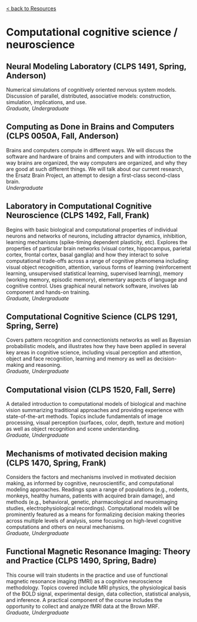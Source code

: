 [< back to Resources](https://serre-lab.clps.brown.edu/resources/)

# Computational cognitive science / neuroscience

## Neural Modeling Laboratory (CLPS 1491, Spring, Anderson)

Numerical simulations of cognitively oriented nervous system models. Discussion of parallel, distributed, associative models: construction, simulation, implications, and use.  
*Graduate, Undergraduate*

## Computing as Done in Brains and Computers (CLPS 0050A, Fall, Anderson)

Brains and computers compute in different ways. We will discuss the software and hardware of brains and computers and with introduction to the way brains are organized, the way computers are organized, and why they are good at such different things. We will talk about our current research, the Ersatz Brain Project, an attempt to design a first-class second-class brain.  
*Undergraduate*

## Laboratory in Computational Cognitive Neuroscience (CLPS 1492, Fall, Frank)

Begins with basic biological and computational properties of individual neurons and networks of neurons, including attractor dynamics, inhibition, learning mechanisms (spike-timing dependent plasticity, etc). Explores the properties of particular brain networks (visual cortex, hippocampus, parietal cortex, frontal cortex, basal ganglia) and how they interact to solve computational trade-offs across a range of cognitive phenomena including: visual object recognition, attention, various forms of learning (reinforcement learning, unsupervised statistical learning, supervised learning), memory (working memory, episodic memory), elementary aspects of language and cognitive control. Uses graphical neural network software, involves lab component and hands-on training.  
*Graduate, Undergraduate*

## Computational Cognitive Science (CLPS 1291, Spring, Serre)

Covers pattern recognition and connectionists networks as well as Bayesian probabilistic models, and illustrates how they have been applied in several key areas in cognitive science, including visual perception and attention, object and face recognition, learning and memory as well as decision-making and reasoning.  
*Graduate, Undergraduate*

## Computational vision (CLPS 1520, Fall, Serre)

A detailed introduction to computational models of biological and machine vision summarizing traditional approaches and providing experience with state-of-the-art methods. Topics include fundamentals of image processing, visual perception (surfaces, color, depth, texture and motion) as well as object recognition and scene understanding.  
*Graduate, Undergraduate*

## Mechanisms of motivated decision making (CLPS 1470, Spring, Frank)

Considers the factors and mechanisms involved in motivated decision making, as informed by cognitive, neuroscientific, and computational modeling approaches. Readings span a range of populations (e.g., rodents, monkeys, healthy humans, patients with acquired brain damage), and methods (e.g., behavioral, genetic, pharmacological and neuroimaging studies, electrophysiological recordings). Computational models will be prominently featured as a means for formalizing decision making theories across multiple levels of analysis, some focusing on high-level cognitive computations and others on neural mechanisms.  
*Graduate, Undergraduate*

## Functional Magnetic Resonance Imaging: Theory and Practice (CLPS 1490, Spring, Badre)

This course will train students in the practice and use of functional magnetic resonance imaging (fMRI) as a cognitive neuroscience methodology. Topics covered include MRI physics, the physiological basis of the BOLD signal, experimental design, data collection, statistical analysis, and inference. A practical component of the course includes the opportunity to collect and analyze fMRI data at the Brown MRF.  
*Graduate, Undergraduate*